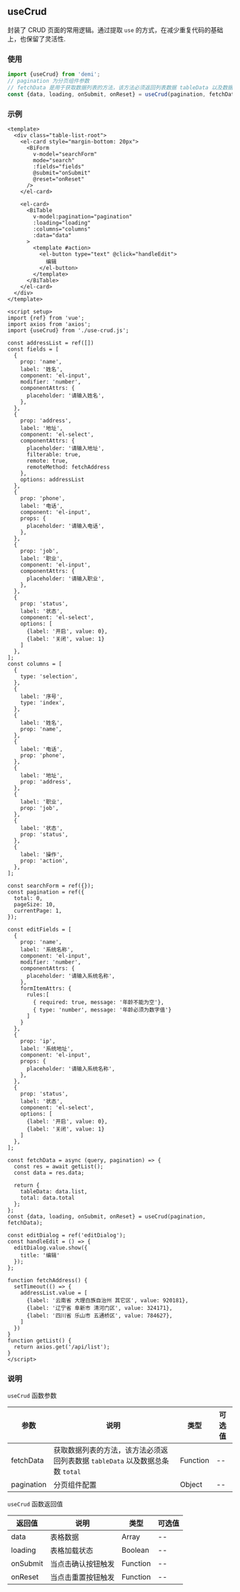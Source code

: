 ## useCrud

封装了 CRUD 页面的常用逻辑。通过提取 `use` 的方式，在减少重复代码的基础上，也保留了灵活性.

### 使用

```javascript
import {useCrud} from 'demi';
// pagination 为分页组件参数
// fetchData 是用于获取数据列表的方法，该方法必须返回列表数据 tableData 以及数据总条数 total。
const {data, loading, onSubmit, onReset} = useCrud(pagination, fetchData);
```

### 示例

```vue demo
<template>
  <div class="table-list-root">
    <el-card style="margin-bottom: 20px">
      <BiForm
        v-model="searchForm"
        mode="search"
        :fields="fields"
        @submit="onSubmit"
        @reset="onReset"
      />
    </el-card>

    <el-card>
      <BiTable
        v-model:pagination="pagination"
        :loading="loading"
        :columns="columns"
        :data="data"
      >
        <template #action>
          <el-button type="text" @click="handleEdit">
            编辑
          </el-button>
        </template>
      </BiTable>
    </el-card>
  </div>
</template>

<script setup>
import {ref} from 'vue';
import axios from 'axios';
import {useCrud} from './use-crud.js';

const addressList = ref([])
const fields = [
  {
    prop: 'name',
    label: '姓名',
    component: 'el-input',
    modifier: 'number',
    componentAttrs: {
      placeholder: '请输入姓名',
    },
  },
  {
    prop: 'address',
    label: '地址',
    component: 'el-select',
    componentAttrs: {
      placeholder: '请输入地址',
      filterable: true,
      remote: true,
      remoteMethod: fetchAddress
    },
    options: addressList
  },
  {
    prop: 'phone',
    label: '电话',
    component: 'el-input',
    props: {
      placeholder: '请输入电话',
    },
  },
  {
    prop: 'job',
    label: '职业',
    component: 'el-input',
    componentAttrs: {
      placeholder: '请输入职业',
    },
  },
  {
    prop: 'status',
    label: '状态',
    component: 'el-select',
    options: [
      {label: '开启', value: 0},
      {label: '关闭', value: 1}
    ]
  },
];
const columns = [
  {
    type: 'selection',
  },
  {
    label: '序号',
    type: 'index',
  },
  {
    label: '姓名',
    prop: 'name',
  },
  {
    label: '电话',
    prop: 'phone',
  },
  {
    label: '地址',
    prop: 'address',
  },
  {
    label: '职业',
    prop: 'job',
  },
  {
    label: '状态',
    prop: 'status',
  },
  {
    label: '操作',
    prop: 'action',
  },
];

const searchForm = ref({});
const pagination = ref({
  total: 0,
  pageSize: 10,
  currentPage: 1,
});

const editFields = [
  {
    prop: 'name',
    label: '系统名称',
    component: 'el-input',
    modifier: 'number',
    componentAttrs: {
      placeholder: '请输入系统名称',
    },
    formItemAttrs: {
      rules:[
        { required: true, message: '年龄不能为空'},
        { type: 'number', message: '年龄必须为数字值'}
      ]
    }
  },
  {
    prop: 'ip',
    label: '系统地址',
    component: 'el-input',
    props: {
      placeholder: '请输入系统名称',
    },
  },
  {
    prop: 'status',
    label: '状态',
    component: 'el-select',
    options: [
      {label: '开启', value: 0},
      {label: '关闭', value: 1}
    ]
  },
];

const fetchData = async (query, pagination) => {
  const res = await getList();
  const data = res.data;

  return {
    tableData: data.list,
    total: data.total
  };
};
const {data, loading, onSubmit, onReset} = useCrud(pagination, fetchData);

const editDialog = ref('editDialog');
const handleEdit = () => {
  editDialog.value.show({
    title: '编辑'
  });
};

function fetchAddress() {
  setTimeout(() => {
    addressList.value = [
      {label: '云南省 大理白族自治州 其它区', value: 920181},
      {label: '辽宁省 阜新市 清河门区', value: 324171},
      {label: '四川省 乐山市 五通桥区', value: 784627},
    ]
  })
}
function getList() {
  return axios.get('/api/list');
}
</script>
```


### 说明

`useCrud` 函数参数

| 参数        | 说明         | 类型         | 可选值       |
| ----------- | ----------- | ----------- | ----------- |
| fetchData  | 获取数据列表的方法，该方法必须返回列表数据 `tableData` 以及数据总条数 `total`   | Function     | --           |
| pagination  | 分页组件配置  | Object     | --           |

`useCrud` 函数返回值

| 返回值        | 说明         | 类型         | 可选值       |
| ----------- | ----------- | ----------- | ----------- |
| data  | 表格数据  |    Array     | --           |
| loading  | 表格加载状态   |   Boolean     | --           |
| onSubmit  | 当点击确认按钮触发   |   Function     | --           |
| onReset  | 当点击重置按钮触发   |   Function     | --           |
